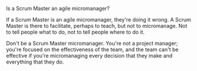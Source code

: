 Is a Scrum Master an agile micromanager? 

If a Scrum Master is an agile micromanager, they're doing it wrong. A Scrum Master is there to facilitate, perhaps to teach, but not to micromanage. Not to tell people what to do, not to tell people where to do it. 

Don't be a Scrum Master micromanager. You're not a project manager; you're focused on the effectiveness of the team, and the team can't be effective if you're micromanaging every decision that they make and everything that they do.